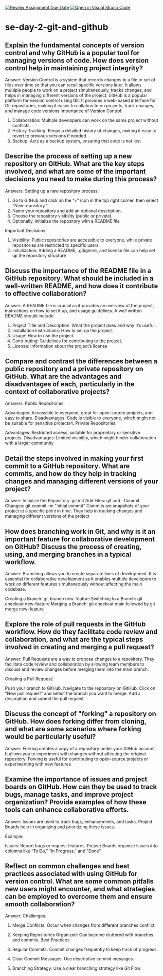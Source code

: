 [![Review Assignment Due Date](https://classroom.github.com/assets/deadline-readme-button-22041afd0340ce965d47ae6ef1cefeee28c7c493a6346c4f15d667ab976d596c.svg)](https://classroom.github.com/a/8wgCKhpZ)
[![Open in Visual Studio Code](https://classroom.github.com/assets/open-in-vscode-2e0aaae1b6195c2367325f4f02e2d04e9abb55f0b24a779b69b11b9e10269abc.svg)](https://classroom.github.com/online_ide?assignment_repo_id=15583733&assignment_repo_type=AssignmentRepo)
# se-day-2-git-and-github
## Explain the fundamental concepts of version control and why GitHub is a popular tool for managing versions of code. How does version control help in maintaining project integrity?
Answer:
Version Control is a system that records changes to a file or set of files over time so that you can recall specific versions later. It allows multiple people to work on a project simultaneously, tracks changes, and helps in managing different versions of the project. GitHub is a popular platform for version control using Git. It provides a web-based interface for Git repositories, making it easier to collaborate on projects, track changes, and manage code versions
Importance of Version Control:
1. Collaboration: Multiple developers can work on the same project without conflicts.
2. History Tracking: Keeps a detailed history of changes, making it easy to revert to previous versions if needed.
3. Backup: Acts as a backup system, ensuring that code is not lost

## Describe the process of setting up a new repository on GitHub. What are the key steps involved, and what are some of the important decisions you need to make during this process?
Answers:
Setting up a new repository process:
1. Go to GitHub and click on the “+” icon in the top right corner, then select “New repository.”
2. Name your repository and add an optional description.
3. Choose the repository visibility (public or private).
4. Optionally, initialize the repository with a README file

Important Decisions:
1. Visibility: Public repositories are accessible to everyone, while private repositories are restricted to specific users.
2. Initialization: Adding a README, .gitignore, and license file can help set up the repository structure

## Discuss the importance of the README file in a GitHub repository. What should be included in a well-written README, and how does it contribute to effective collaboration?
Answer:
A README file is crucial as it provides an overview of the project, instructions on how to set it up, and usage guidelines. A well written README should include:
1. Project Title and Description: What the project does and why it’s useful.
2. Installation Instructions: How to set up the project.
3. Usage: How to use the project.
4. Contributing: Guidelines for contributing to the project.
5. License: Information about the project’s license 

## Compare and contrast the differences between a public repository and a private repository on GitHub. What are the advantages and disadvantages of each, particularly in the context of collaborative projects?
Answers:
Public Repositories:

Advantages: Accessible to everyone, great for open-source projects, and easy to share.
Disadvantages: Code is visible to everyone, which might not be suitable for sensitive projects4.
Private Repositories:

Advantages: Restricted access, suitable for proprietary or sensitive projects.
Disadvantages: Limited visibility, which might hinder collaboration with a larger community 

## Detail the steps involved in making your first commit to a GitHub repository. What are commits, and how do they help in tracking changes and managing different versions of your project?
Answer:
Initialize the Repository: git init
Add Files: git add .
Commit Changes: git commit -m "Initial commit"
Commits are snapshots of your project at a specific point in time. They help in tracking changes and managing different versions of the project

## How does branching work in Git, and why is it an important feature for collaborative development on GitHub? Discuss the process of creating, using, and merging branches in a typical workflow.
Answer: Branching allows you to create separate lines of development. It is essential for collaborative development as it enables multiple developers to work on different features simultaneously without affecting the main codebase.

Creating a Branch: git branch new-feature Switching to a Branch: git checkout new-feature Merging a Branch: git checkout main followed by git merge new-feature

## Explore the role of pull requests in the GitHub workflow. How do they facilitate code review and collaboration, and what are the typical steps involved in creating and merging a pull request?
Answer: Pull Requests are a way to propose changes to a repository. They facilitate code review and collaboration by allowing team members to discuss and review changes before merging them into the main branch.

Creating a Pull Request:

Push your branch to GitHub.
Navigate to the repository on GitHub.
Click on “New pull request” and select the branch you want to merge.
Add a description and submit the pull request

## Discuss the concept of "forking" a repository on GitHub. How does forking differ from cloning, and what are some scenarios where forking would be particularly useful?
Answer: Forking creates a copy of a repository under your GitHub account. It allows you to experiment with changes without affecting the original repository. Forking is useful for contributing to open-source projects or experimenting with new features

## Examine the importance of issues and project boards on GitHub. How can they be used to track bugs, manage tasks, and improve project organization? Provide examples of how these tools can enhance collaborative efforts.
Answer: 
Issues are used to track bugs, enhancements, and tasks. Project Boards help in organizing and prioritizing these issues.

Example:

Issues: Report bugs or request features.
Project Boards organize issues into columns like “To Do,” “In Progress,” and "Done"

## Reflect on common challenges and best practices associated with using GitHub for version control. What are some common pitfalls new users might encounter, and what strategies can be employed to overcome them and ensure smooth collaboration?
Answer: 
Challenges:

1. Merge Conflicts: Occur when changes from different branches conflict.
2. Keeping Repositories Organized: Can become cluttered with branches and commits.
Best Practices:

1. Regular Commits: Commit changes frequently to keep track of progress.
2. Clear Commit Messages: Use descriptive commit messages.
3. Branching Strategy: Use a clear branching strategy like Git Flow
